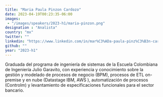 ```yaml
---
title: "Maria Paula Pinzon Cardozo"
date: 2023-04-19T00:23:35-06:00
images: 
 - "/images/speakers/2023-h1/maria-pinzon.png"
designation : "Analista"
country: "mx"
twitter: ""
linkedin: "https://www.linkedin.com/in/mar%C3%ADa-paula-pinz%C3%B3n-cardozo-035a45152/?originalSubdomain=co"
github: ""
year: "2023-h1"
---
```


Graduada del programa de ingeniería de sistemas de la Escuela Colombiana de Ingeniería Julio Garavito, con experiencia y conocimiento sobre la gestión y modelado de procesos de negocio (BPM), procesos de ETL on-premise y en nube (Datastage IBM, AWS ), automatización de procesos (Controlm) y levantamiento de especificaciones funcionales para el sector bancario.
